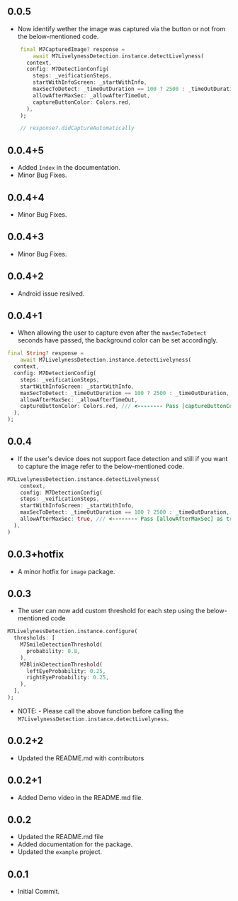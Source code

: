 ## 0.0.5

* Now identify wether the image was captured via the button or not from the below-mentioned code.
```dart
    final M7CapturedImage? response =
        await M7LivelynessDetection.instance.detectLivelyness(
      context,
      config: M7DetectionConfig(
        steps: _veificationSteps,
        startWithInfoScreen: _startWithInfo,
        maxSecToDetect: _timeOutDuration == 100 ? 2500 : _timeOutDuration,
        allowAfterMaxSec: _allowAfterTimeOut,
        captureButtonColor: Colors.red,
      ),
    );

    // response?.didCaptureAutomatically
```

## 0.0.4+5

* Added `Index` in the documentation.
* Minor Bug Fixes.

## 0.0.4+4

* Minor Bug Fixes.
## 0.0.4+3

* Minor Bug Fixes.

## 0.0.4+2

* Android issue resilved.

## 0.0.4+1

* When allowing the user to capture even after the `maxSecToDetect` seconds have passed, the background color can be set accordingly.
```dart
final String? response =
    await M7LivelynessDetection.instance.detectLivelyness(
  context,
  config: M7DetectionConfig(
    steps: _veificationSteps,
    startWithInfoScreen: _startWithInfo,
    maxSecToDetect: _timeOutDuration == 100 ? 2500 : _timeOutDuration,
    allowAfterMaxSec: _allowAfterTimeOut,
    captureButtonColor: Colors.red, /// <-------- Pass [captureButtonColor] to set the color.
  ),
);
```

## 0.0.4

* If the user's device does not support face detection and still if you want to capture the image refer to the below-mentioned code.
```dart
M7LivelynessDetection.instance.detectLivelyness(
    context,
    config: M7DetectionConfig(
    steps: _veificationSteps,
    startWithInfoScreen: _startWithInfo,
    maxSecToDetect: _timeOutDuration == 100 ? 2500 : _timeOutDuration,
    allowAfterMaxSec: true, /// <-------- Pass [allowAfterMaxSec] as true.
  ),
)
```

## 0.0.3+hotfix

* A minor hotfix for `image` package.

## 0.0.3

* The user can now add custom threshold for each step using the below-mentioned code
```dart
M7LivelynessDetection.instance.configure(
  thresholds: [
    M7SmileDetectionThreshold(
      probability: 0.8,
    ),
    M7BlinkDetectionThreshold(
      leftEyeProbability: 0.25,
      rightEyeProbability: 0.25,
    ),
  ],
);
```

* NOTE: -
Please call the above function before calling the `M7LivelynessDetection.instance.detectLivelyness`.

## 0.0.2+2

* Updated the README.md with contributors

## 0.0.2+1

* Added Demo video in the README.md file.

## 0.0.2

* Updated the README.md file
* Added documentation for the package.
* Updated the `example` project.

## 0.0.1

* Initial Commit.